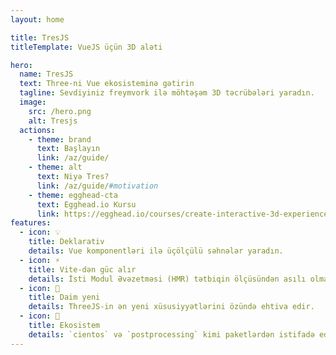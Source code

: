 ```yaml
---
layout: home

title: TresJS
titleTemplate: VueJS üçün 3D aləti

hero:
  name: TresJS
  text: Three-ni Vue ekosisteminə gətirin
  tagline: Sevdiyiniz freymvork ilə möhtəşəm 3D təcrübələri yaradın.
  image:
    src: /hero.png
    alt: Tresjs
  actions:
    - theme: brand
      text: Başlayın
      link: /az/guide/
    - theme: alt
      text: Niyə Tres?
      link: /az/guide/#motivation
    - theme: egghead-cta
      text: Egghead.io Kursu
      link: https://egghead.io/courses/create-interactive-3d-experiences-with-tresjs-004057c2
features:
  - icon: 💡
    title: Deklarativ
    details: Vue komponentləri ilə üçölçülü səhnələr yaradın.
  - icon: ⚡️
    title: Vite-dən güc alır
    details: İsti Modul Əvəzetməsi (HMR) tətbiqin ölçüsündən asılı olmayaraq daim sürətli qalır.
  - icon: 🥰
    title: Daim yeni
    details: ThreeJS-in ən yeni xüsusiyyətlərini özündə ehtiva edir.
  - icon: 🌳
    title: Ekosistem
    details: `cientos` və `postprocessing` kimi paketlərdən istifadə edərək özülü aşıb keçin. Yaxud öz paketinizdən istifadə edin.
---
```

